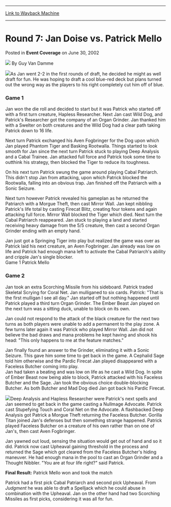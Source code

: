 
---
[Link to Wayback Machine](https://web.archive.org/web/20220701044758/https://magic.wizards.com/en/articles/archive/event-coverage/round-7-jan-doise-vs-patrick-mello-2002-06-30)

[_metadata_:author]:- "Guy Van Damme"
[_metadata_:description]:- "As Jan went 2-2 in the first rounds of draft, he decided he might as well draft for fun. He was hoping to draft a cool blue-red deck but plans turned out the wrong way as the players to his right completely cut him off of blue. Game 1Jan won the die roll and decided to start but it was Patrick who started off with a first turn creature, Hapless Researcher. Next Jan cast Wild"
[_metadata_:generator]:- "Drupal 7 (http://drupal.org)"
[_metadata_:node]:- "769161"
[_metadata_:publish_date]:- "2002-06-30"
[_metadata_:source]:- "div-main-content"
[_metadata_:title]:- "Round 7: Jan Doise vs. Patrick Mello"
[_metadata_:wayback_capture_timestamp]:- "2022-07-01 04:47:58"
[_metadata_:wayback_raw_url]:- "https://web.archive.org/web/20220701044758id_/https://magic.wizards.com/en/articles/archive/event-coverage/round-7-jan-doise-vs-patrick-mello-2002-06-30"
[_metadata_:wayback_url]:- "https://magic.wizards.com/en/articles/archive/event-coverage/round-7-jan-doise-vs-patrick-mello-2002-06-30"
---


Round 7: Jan Doise vs. Patrick Mello
====================================



 Posted in **Event Coverage**
 on June 30, 2002 






![](https://media.magic.wizards.com/styles/auth_small/public/generic-avatar-150_579.png)
By Guy Van Damme











![](https://media.magic.wizards.com/image_legacy_migration/sideboard/images/euro02/a908.jpg)As Jan went 2-2 in the first rounds of draft, he decided he might as well draft for fun. He was hoping to draft a cool blue-red deck but plans turned out the wrong way as the players to his right completely cut him off of blue. 

### Game 1

Jan won the die roll and decided to start but it was Patrick who started off with a first turn creature, Hapless Researcher. Next Jan cast Wild Dog, and Patrick's Researcher got the company of an Organ Grinder. Jan thanked him with a Swelter on both creatures and the Wild Dog had a clear path taking Patrick down to 16 life. 

Next turn Patrick exchanged his Aven Fogbringer for the Dog upon which Jan played Phantom Tiger and Basking Rootwalla. Things started to look smooth for Jan since the next turn Patrick stuck to playing Deep Analysis and a Cabal Trainee. Jan attacked full force and Patrick took some time to outthink his strategy, then blocked the Tiger to reduce its toughness. 

On his next turn Patrick swung the game around playing Cabal Patriarch. This didn't stop Jan from attacking, upon which Patrick blocked the Rootwalla, falling into an obvious trap. Jan finished off the Patriarch with a Sonic Seizure. 

Next turn however Patrick revealed his gameplan as he returned the Patriarch with a Morgue Theft, then cast Mirror Wall. Jan kept nibbling Patrick's life total by casting Firecat Blitz, creating four tokens and again attacking full force. Mirror Wall blocked the Tiger which died. Next turn the Cabal Patriarch reappeared. Jan stuck to playing a land and started receiving heavy damage from the 5/5 creature, then cast a second Organ Grinder ending with an empty hand. `

Jan just got a Springing Tiger into play but realized the game was over as Patrick laid his next creature, an Aven Fogbringer. Jan already was low on life and Patrick had enough mana left to activate the Cabal Patriarch's ability and cripple Jan's single blocker.  
 Game 1 Patrick Mello

### Game 2

Jan took an extra Scorching Missile from his sideboard. Patrick traded Skeletal Scrying for Coral Net. Jan mulliganed to six cards. Patrick: "That is the first mulligan I see all day." Jan started off but nothing happened until Patrick played a third turn Organ Grinder. The Ember Beast Jan played on the next turn was a sitting duck, unable to block on its own.

Jan could not respond to the attack of the black creature for the next two turns as both players were unable to add a permanent to the play zone. A few turns later again it was Patrick who played Mirror Wall. Jan did not believe the bad draws and mana problems he kept having and shook his head: "This only happens to me at the feature matches." 

Jan finally found an answer to the Grinder, eliminating it with a Sonic Seizure. This gave him some time to get back in the game. A Cephalid Sage told him otherwise and the Pardic Firecat Jan played disappeared with a Faceless Butcher coming into play.  
 Jan had taken a beating and was low on life as he cast a Wild Dog. In spite of Ember Beast now being able to block, Patrick attacked with his Faceless Butcher and the Sage. Jan took the obvious choice double-blocking Butcher. As both Butcher and Mad Dog died Jan got back his Pardic Firecat. 

![](https://media.magic.wizards.com/image_legacy_migration/sideboard/images/euro02/a907.jpg)Deep Analysis and Hapless Researcher were Patrick's next spells and Jan seemed to get back in the game casting a Nullmage Advocate. Patrick cast Stupefying Touch and Coral Net on the Advocate. A flashbacked Deep Analysis got Patrick a Morgue Theft returning the Faceless Butcher. Gorilla Titan joined Jan's defenses but then something strange happened. Patrick played Faceless Butcher on a creature of his own rather than on one of Jan's, then cast Aven Fogbringer.

Jan yawned out loud, sensing the situation would get out of hand and so it did. Patrick now cast Upheaval gaining threshold in the process and returned the Sage which got cleared from the Faceless Butcher's hiding maneuver. He had enough mana in the pool to cast an Organ Grinder and a Thought Nibbler. "You are at four life right?" said Patrick.

**Final Result:** Patrick Mello won and took the match

Patrick had a first pick Cabal Patriarch and second pick Upheaval. From *Judgment* he was able to draft a Spelljack which he could abuse in combination with the Upheaval. Jan on the other hand had two Scorching Missiles as first picks, considering it was all for fun.







